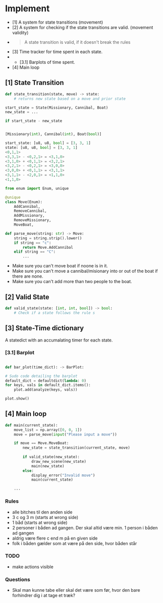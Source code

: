 # Implement

- [1] A system for state transitions (movement)
- [2] A system for checking if the state transitions are valid. (movement validity)
- > A state transition is valid, if it doesn't break the rules 
- [3] Time tracker for time spent in each state.
- - [3.1] Barplots of time spent.
- [4] Main loop

## [1] State Transition

```python
def state_transition(state, move) -> state:
    # returns new state based on a move and prior state
```

```Python
start_state = State(Missionary, Cannibal, Boat)
new_state = ...

if start_state - new_state


[Missionary(int), Cannibal(int), Boat(bool)]

start_state: [u8, u8, bool] = [3, 3, 1]
state: [u8, u8, bool] = [3, 3, 1]
<0,1,1>
<3,3,1> - <0,2,1> = <3,1,0>
<3,1,0> + <0,1,1> = <3,2,1>
<3,2,1> - <0,2,1> = <3,0,0>
<3,0,0> + <0,1,1> = <3,1,1>
<3,1,1> - <2,0,1> = <1,1,0>
<1,1,0>
```

```python
from enum import Enum, unique

@unique
class Move(Enum):
    AddCannibal,
    RemoveCannibal,
    AddMissionary,
    RemoveMissionary,
    MoveBoat,

def parse_move(string: str) -> Move:
    string = string.strip().lower()
    if string == "c":
        return Move.AddCannibal
    elif string == "C":
        ...

```

- Make sure you can't move boat if noone is in it. 
- Make sure you can't move a cannibal/misionary into or out of the boat if there are none.
- Make sure you can't add more than two people to the boat.

## [2] Valid State

```python
def valid_state(state: [int, int, bool]) -> bool:
    # Check if a state follows the rule s
```

## [3] State-Time dictionary

A statedict with an accumalating timer for each state.


### [3.1] Barplot

```python

def bar_plot(time_dict): -> BarPlot:

# Sudo code detailing the barplot
default_dict = defaultdict(lambda: 0)
for keys, vals in default_dict.items():
    plot.add(analyze(keys, vals))

plot.show()

```


## [4] Main loop

```python
def main(current_state):
    move_list = np.array([0, 0, 1])
    move = parse_move(input("Please input a move")) 

    if move == Move.MoveBoat:
        new_state = state_transition(current_state, move)
        
        if valid_state(new_state):
            draw_new_scene(new_state)
            main(new_state)        
        else:
            display_error("Invalid move")
            main(current_state)

    ...
```

### Rules
- alle bitches til den anden side
- 3 c og 3 m (starts at wrong side)
- 1 båd (starts at wrong side)
- 2 personer i båden ad gangen. Der skal altid være min. 1 person i båden ad gangen
- aldrig være flere c end m på en given side
- folk i båden gælder som at være på den side, hvor båden står

### TODO

- make actions visible 

### Questions

- Skal man kunne tabe eller skal det være som før, hvor den bare forhindrer dig i at tage et træk?